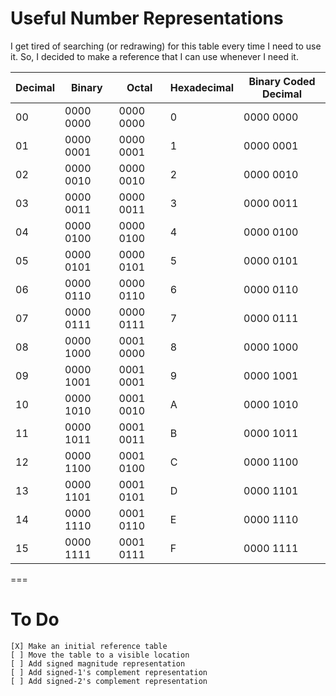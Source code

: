 # Useful Number Representations #

I get tired of searching (or redrawing) for this table every time I need to use it. So, I decided to make a reference that I can use whenever I need it.

| Decimal | Binary    |   Octal    | Hexadecimal | Binary Coded Decimal |
| ------- | --------- | ---------- | ----------- | -------------------- |
| 00      | 0000 0000 | 0000 0000  | 0           | 0000 0000            |  
| 01 	  | 0000 0001 | 0000 0001  | 1           | 0000 0001            |
| 02      | 0000 0010 | 0000 0010  | 2           | 0000 0010            |
| 03      | 0000 0011 | 0000 0011  | 3           | 0000 0011            |
| 04      | 0000 0100 | 0000 0100  | 4           | 0000 0100            |
| 05      | 0000 0101 | 0000 0101  | 5           | 0000 0101            |
| 06      | 0000 0110 | 0000 0110  | 6           | 0000 0110            |
| 07      | 0000 0111 | 0000 0111  | 7           | 0000 0111            |
| 08      | 0000 1000 | 0001 0000  | 8           | 0000 1000            |
| 09      | 0000 1001 | 0001 0001  | 9           | 0000 1001            |
| 10      | 0000 1010 | 0001 0010  | A           | 0000 1010            |
| 11      | 0000 1011 | 0001 0011  | B           | 0000 1011            |
| 12      | 0000 1100 | 0001 0100  | C           | 0000 1100            |
| 13      | 0000 1101 | 0001 0101  | D           | 0000 1101            |
| 14      | 0000 1110 | 0001 0110  | E           | 0000 1110            |
| 15      | 0000 1111 | 0001 0111  | F           | 0000 1111            |

===

# To Do #

	[X] Make an initial reference table
	[ ] Move the table to a visible location
	[ ] Add signed magnitude representation
	[ ] Add signed-1's complement representation
	[ ] Add signed-2's complement representation